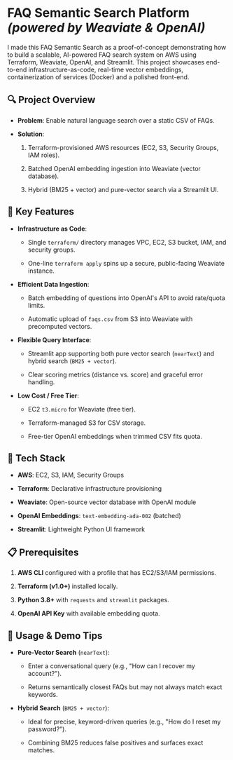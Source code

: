 FAQ Semantic Search Platform *(powered by Weaviate & OpenAI)*
============================

I made this FAQ Semantic Search as a proof-of-concept demonstrating how to build a scalable, AI-powered FAQ search system on AWS using Terraform, Weaviate, OpenAI, and Streamlit. This project showcases end-to-end infrastructure-as-code, real-time vector embeddings, containerization of services (Docker) and a polished front-end. 

🔍 Project Overview
-------------------

-   **Problem**: Enable natural language search over a static CSV of FAQs.

-   **Solution**:

    1.  Terraform-provisioned AWS resources (EC2, S3, Security Groups, IAM roles).

    2.  Batched OpenAI embedding ingestion into Weaviate (vector database).

    3.  Hybrid (BM25 + vector) and pure-vector search via a Streamlit UI.

🎯 Key Features
---------------

-   **Infrastructure as Code**:

    -   Single `terraform/` directory manages VPC, EC2, S3 bucket, IAM, and security groups.

    -   One-line `terraform apply` spins up a secure, public-facing Weaviate instance.

-   **Efficient Data Ingestion**:

    -   Batch embedding of questions into OpenAI's API to avoid rate/quota limits.

    -   Automatic upload of `faqs.csv` from S3 into Weaviate with precomputed vectors.

-   **Flexible Query Interface**:

    -   Streamlit app supporting both pure vector search (`nearText`) and hybrid search (`BM25 + vector`).

    -   Clear scoring metrics (distance vs. score) and graceful error handling.

-   **Low Cost / Free Tier**:

    -   EC2 `t3.micro` for Weaviate (free tier).

    -   Terraform-managed S3 for CSV storage.

    -   Free-tier OpenAI embeddings when trimmed CSV fits quota.

🚀 Tech Stack
-------------

-   **AWS**: EC2, S3, IAM, Security Groups

-   **Terraform**: Declarative infrastructure provisioning

-   **Weaviate**: Open-source vector database with OpenAI module

-   **OpenAI Embeddings**: `text-embedding-ada-002` (batched)

-   **Streamlit**: Lightweight Python UI framework

📋 Prerequisites
----------------

1.  **AWS CLI** configured with a profile that has EC2/S3/IAM permissions.

2.  **Terraform (v1.0+)** installed locally.

3.  **Python 3.8+** with `requests` and `streamlit` packages.

4.  **OpenAI API Key** with available embedding quota.

🧰 Usage & Demo Tips
--------------------

-   **Pure-Vector Search** (`nearText`):

    -   Enter a conversational query (e.g., "How can I recover my account?").

    -   Returns semantically closest FAQs but may not always match exact keywords.

-   **Hybrid Search** (`BM25 + vector`):

    -   Ideal for precise, keyword-driven queries (e.g., "How do I reset my password?").

    -   Combining BM25 reduces false positives and surfaces exact matches.
